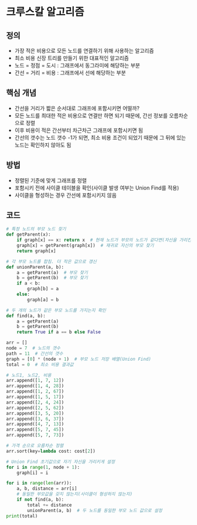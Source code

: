# 크루스칼 알고리즘

## 정의
- 가장 적은 비용으로 모든 노드를 연결하기 위해 사용하는 알고리즘
- 최소 비용 신장 트리를 만들기 위한 대표적인 알고리즘
- 노드 = 정점 = 도시 : 그래프에서 동그라미에 해당하는 부분
- 간선 = 거리 = 비용 : 그래프에서 선에 해당하는 부분

## 핵심 개념
- 간선을 거리가 짧은 순서대로 그래프에 포함시키면 어떨까?
- 모든 노드를 최대한 적은 비용으로 연결만 하면 되기 때문에, 간선 정보를 오름차순으로 정렬
- 이후 비용이 적은 간선부터 차근차근 그래프에 포함시키면 됨
- 간선의 갯수는 노드 갯수 -1가 되면, 최소 비용 조건이 되었기 때문에 그 뒤에 있는 노드는 확인하지 않아도 됨

## 방법
- 정렬된 기준에 맞게 그래프를 정렬
- 포함시키 전에 사이클 테이블을 확인(사이클 발생 여부는 Union Find를 적용)
- 사이클을 형성하는 경우 간선에 포함시키지 않음

## 코드
```python
# 특정 노드의 부모 노드 찾기
def getParent(x):
    if graph[x] == x: return x  # 현재 노드가 부모의 노드가 같다면(자신을 가리킨다면)
    graph[x] = getParent(graph[x])  # 재귀로 자신의 부모 찾기
    return graph[x]

# 각 부모 노드를 합침. 더 작은 값으로 갱신
def unionParent(a, b):
    a = getParent(a)  # 부모 찾기
    b = getParent(b)  # 부모 찾기
    if a < b:
        graph[b] = a
    else:
        graph[a] = b

# 두 개의 노드가 같은 부모 노드를 가지는지 확인
def find(a, b):
    a = getParent(a)
    b = getParent(b)
    return True if a == b else False

arr = []
node = 7  # 노드의 갯수
path = 11  # 간선의 갯수
graph = [0] * (node + 1)  # 부모 노드 저장 배열(Union Find)
total = 0  # 최소 비용 결과값

# 노드1, 노드2, 비용
arr.append([1, 7, 12])
arr.append([1, 4, 28])
arr.append([1, 2, 67])
arr.append([1, 5, 17])
arr.append([2, 4, 24])
arr.append([2, 5, 62])
arr.append([3, 5, 20])
arr.append([3, 6, 37])
arr.append([4, 7, 13])
arr.append([5, 7, 45])
arr.append([5, 7, 73])

# 가격 순으로 오름차순 정렬
arr.sort(key=lambda cost: cost[2])

# Union Find 초기값으로 자기 자신을 가리키게 설정
for i in range(1, node + 1):
    graph[i] = i

for i in range(len(arr)):
    a, b, distance = arr[i]
    # 동일한 부모값을 갖지 않는지(사이클이 형성하지 않는지)
    if not find(a, b):
        total += distance
        unionParent(a, b)  # 두 노드를 동일한 부모 노드 값으로 설정
print(total)
```